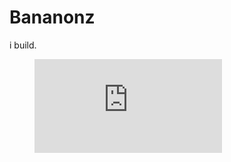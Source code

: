 # Bananonz 

i build.

<figure>
  <embed src="https://wakatime.com/share/@Bananonz/e571a375-aea2-4ecc-abdf-a2044861faab.svg"></embed>
</figure>